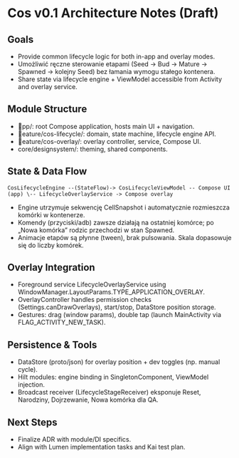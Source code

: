 ﻿# Cos v0.1 Architecture Notes (Draft)

## Goals
- Provide common lifecycle logic for both in-app and overlay modes.
- Umożliwić ręczne sterowanie etapami (Seed → Bud → Mature → Spawned → kolejny Seed) bez łamania wymogu stałego kontenera.
- Share state via lifecycle engine + ViewModel accessible from Activity and overlay service.

## Module Structure
- pp/: root Compose application, hosts main UI + navigation.
- eature/cos-lifecycle/: domain, state machine, lifecycle engine API.
- eature/cos-overlay/: overlay controller, service, Compose UI.
- core/designsystem/: theming, shared components.

## State & Data Flow
`
CosLifecycleEngine --(StateFlow)-> CosLifecycleViewModel -- Compose UI (app)
                                     \-- LifecycleOverlayService -> Compose overlay
`
- Engine utrzymuje sekwencję CellSnapshot i automatycznie rozmieszcza komórki w kontenerze.
- Komendy (przyciski/adb) zawsze działają na ostatniej komórce; po „Nowa komórka” rodzic przechodzi w stan Spawned.
- Animacje etapów są płynne (tween), brak pulsowania. Skala dopasowuje się do liczby komórek.

## Overlay Integration
- Foreground service LifecycleOverlayService using WindowManager.LayoutParams.TYPE_APPLICATION_OVERLAY.
- OverlayController handles permission checks (Settings.canDrawOverlays), start/stop, DataStore position storage.
- Gestures: drag (window params), double tap (launch MainActivity via FLAG_ACTIVITY_NEW_TASK).

## Persistence & Tools
- DataStore (proto/json) for overlay position + dev toggles (np. manual cycle).
- Hilt modules: engine binding in SingletonComponent, ViewModel injection.
- Broadcast receiver (LifecycleStageReceiver) eksponuje Reset, Narodziny, Dojrzewanie, Nowa komórka dla QA.

## Next Steps
- Finalize ADR with module/DI specifics.
- Align with Lumen implementation tasks and Kai test plan.
